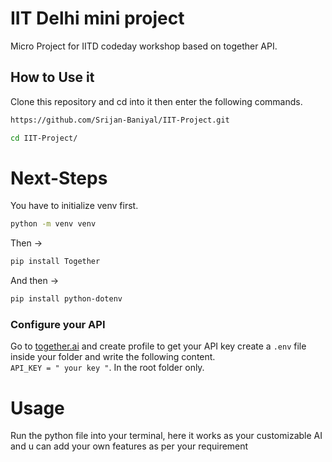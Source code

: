 # IIT Delhi mini project
Micro Project for IITD codeday workshop based on together API.

## How to Use it
Clone this repository and cd into it then enter the following commands.
```sh
https://github.com/Srijan-Baniyal/IIT-Project.git
```
```sh
cd IIT-Project/
```

# Next-Steps
You have to initialize venv first.

```sh
python -m venv venv
```
Then -> 
```sh
pip install Together
```
And then ->
```sh
pip install python-dotenv
```
### Configure your API
Go to <a href="together.ai" target="_blank">together.ai</a> and create profile to get your API key
create a `.env` file inside your folder and write the following content.<br>
`API_KEY = " your key "`. In the root folder only.
# Usage
Run the python file into your terminal, here it works as your customizable AI and u can add your own features as per your requirement
